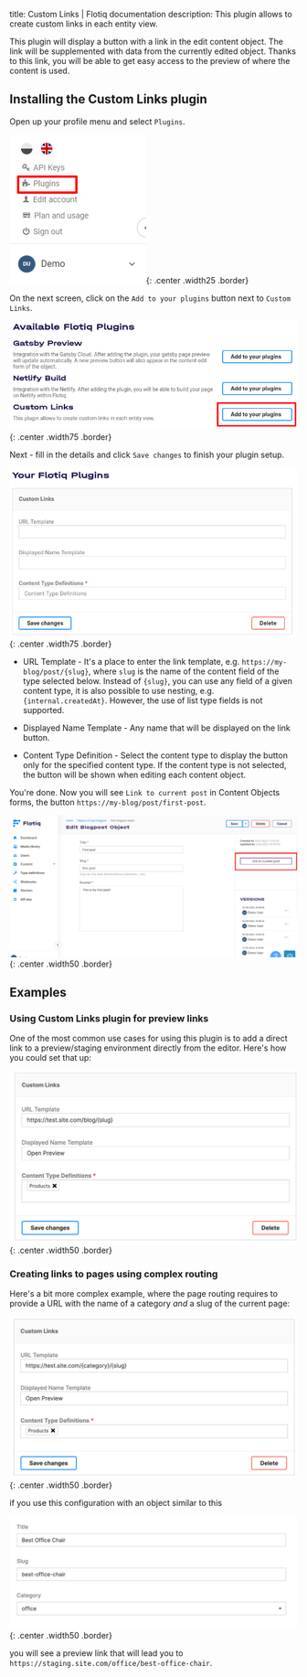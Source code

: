 title: Custom Links | Flotiq documentation
description: This plugin allows to create custom links in each entity view.

This plugin will display a button with a link in the edit content object. The link will be supplemented with data from the currently edited object.
Thanks to this link, you will be able to get easy access to the preview of where the content is used.

## Installing the Custom Links plugin

Open up your profile menu and select `Plugins`.

![Flotiq plugins](images/profile-plugins.png){: .center .width25 .border}

On the next screen, click on the `Add to your plugins` button next to `Custom Links`.

![Adding Custom Links plugin to Flotiq](images/plugins-custom-links-1.png){: .center .width75 .border}

Next - fill in the details and click `Save changes` to finish your plugin setup.

![Setting up Custom Links in Flotiq](images/plugins-custom-links-2.png){: .center .width75 .border}

* URL Template - It's a place to enter the link template, e.g. `https://my-blog/post/{slug}`, where `slug` is the name of the content field of the type selected below. Instead of `{slug}`, you can use any field of a given content type, it is also possible to use nesting, e.g. `{internal.createdAt}`. However, the use of list type fields is not supported.

* Displayed Name Template - Any name that will be displayed on the link button.

* Content Type Definition - Select the content type to display the button only for the specified content type. If the content type is not selected, the button will be shown when editing each content object.

You're done. Now you will see `Link to current post` in Content Objects forms, the button  `https://my-blog/post/first-post`.

![Netlify build button in Flotiq editor](images/plugins-custom-links-3.png){: .center .width50 .border}


## Examples

### Using Custom Links plugin for preview links

One of the most common use cases for using this plugin is to add a direct link to a preview/staging environment  directly from the editor. Here's how you could set that up:

![Custom links plugin configuration for linking to a preview environment](images/plugins-custom-links-4.png){: .center .width50 .border}

### Creating links to pages using complex routing

Here's a bit more complex example, where the page routing requires to provide a URL with the name of a category *and* a slug of the current page:

![Custom links plugin with a more complex routing](images/plugins-custom-links-5.png){: .center .width50 .border}

if you use this configuration with an object similar to this

![Content object with category and slug](images/plugins-custom-links-6.png){: .center .width50 .border}

you will see a preview link that will lead you to `https://staging.site.com/office/best-office-chair`.
